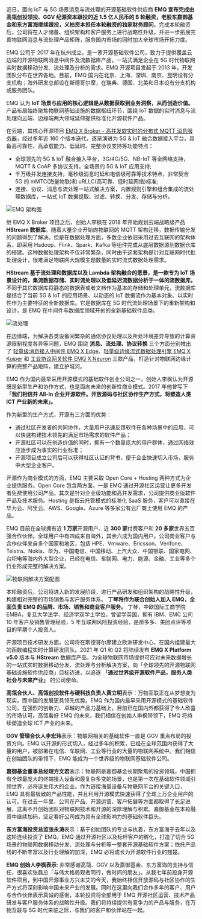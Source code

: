 近日，面向 IoT 与 5G 场景消息与流处理的开源基础软件供应商 **EMQ 宣布完成由高瓴创投领投、GGV 纪源资本跟投的近 1.5 亿人民币的 B 轮融资，老股东嘉御基金和东方富海继续跟投，义柏资本担任本轮融资的独家财务顾问**。完成本轮融资后，公司将在人才储备、组织架构和客户服务上进行战略性升级，并进一步拓展完善物联网消息与流处理产品矩阵，服务国内市场的同时加大全球市场开拓力度。 

EMQ 公司于 2017 年在杭州成立，是⼀家开源基础软件公司，致力于提供覆盖云边端的开源物联网消息中间件及流数据库产品，⼀站式满足企业在 5G 时代物联网实时数据移动分发、流处理及分析的需求。EMQ 开源项目发起于 2013 年，开发团队分布在世界各地。目前，EMQ 国内在北京、上海、深圳、南京、昆明设有分支机构；海外研发总部设在斯德哥尔摩，在瑞典、德国、北美和日本设有分支机构或服务团队。 

EMQ 认为 **IoT 场景与应用的核心逻辑是从数据获取到业务洞察，从而创造价值。** 产品布局始终聚焦物联网基础设施的数据枢纽环节，围绕 IoT 数据的实时消息与流处理向云端、边缘端两大领域延伸提供标准化开源软件产品。 

在云端，其核心开源项目 [EMQ X Broker - 高并发软实时的分布式 MQTT 消息服务器](https://www.emqx.cn/products/broker)，经过多年近 160 个版本迭代，逐渐演进为 5G & IoT 融合数据接⼊平台，具备高可靠性、高承载能力、低延时、完整协议支持等功能特点： 

- 全球领先的 5G & IoT 融合接入平台，3G/4G/5G、NB-IoT 等全网络支持，MQTT & CoAP 多协议支持，全场景的 5G & IoT 应用支持;
- 千万级并发连接支持，毫秒级消息时延和电信级可靠等技术特点，非常契合 5G 的 mMTC(海量物联)和 uRLLC(高可靠、低时延网络)标准;
- 连接、协议、消息与流处理一站式解决方案，内置规则引擎和组合集成的流处理数据库，一站式 IoT 数据提取、过滤、转换、分发、存储与分析。

![EMQ 架构图](https://static.emqx.net/images/40dc1ae9d49614a5b848e9de85914c65.png)

继 EMQ X Broker 项目之后，创始人李枫在 2018 年开始规划云端战略级产品 **HStream 数据库**。随着大量企业开始向物联网的 MQTT 架构迁移，数据传输分发的问题得到了解决。但是在数据处理方面，多数企业依旧采用过去互联网的架构体系，即采用 Hadoop、Flink、Spark、Kafka 等组件完成从底层数据源到数据仓库的搭建。这种数据处理架构不仅非常繁杂，同时由于这套架构是针对互联网时代批处理设计，很难满足物联网大规模主题数量的实时流式数据处理需求。

**HStream 基于流处理和数据库以及 Lambda 架构融合的愿景，是一款专为 IoT 场景设计的，集流数据存储、实时流处理以及低延迟流数据分析于一体的流数据库。** 不同于其它数据库将静态的数据表或者文档作为基本的存储和处理单元，流数据库是结合了当前 5G & IoT 的应用场景、以动态的 IoT 数据流作为基本对象、以实时性作为主要特征的全新数据库。它是数据库在 5G 时代流处理场景下的重新架构和设计，是 EMQ 在中间件与数据库领域开创的全新基础软件品类。 

![流处理](https://static.emqx.net/images/a7cc8103445c999e458814a439f79367.jpeg)

在边缘端，为解决各类设备间繁杂的通信协议处理以及所处环境差异导致的计算资源限制程度各异等问题，EMQ 围绕 **消息、流处理、协议转换** 三个方面分别推出了 [轻量级消息接入中间件 EMQ X Edge](https://www.emqx.cn/products/edge)、[轻量级边缘流式数据处理引擎 EMQ X Kuiper](https://www.emqx.cn/products/kuiper) 和 [工业协议网关软件 EMQ X Neuron](https://www.emqx.cn/products/neuron) 三款产品，打造针对物联网边缘计算的完整产品矩阵，建立护城河。 

EMQ 作为国内最早采用开源模式的基础软件创业公司之一，创始人李枫认为开源既是新型生产和协作方式，也是面向未来的创新性商业模式。2017 年他曾写下 **「我们相信并 All-In 企业开源软件。开放源码与社区协作生产方式，将塑造人类 ICT 产业新的未来」。**

作为新型的生产方式，开源有三方面的优势：

- 通过社区开发者的共同协作，大量用户迅速反馈软件在各种场景中的应用，可以快速构建技术领先的满足市场需求的软件产品；
- 开源社区可以在创造价值的同时，拥有一个数量庞大的用户群体，通过网络效应逐步成为事实的行业标准；
- 开源项目成立公司后可以获得社区认证的背书，便于企业快速切入市场，服务中大型企业客户。

开源作为商业模式的方面，EMQ 主要采取 Open Core + Hosting 两种方式为企业提供服务。Open Core 包含两方面，一是 EMQ 通过开源社区运营让更多开发者免费使用公司产品，其次是针对企业级功能和高并发需求，公司提供商业版软件产品及技术服务。Hosting 是指云托管模式的标准化 SaaS 服务，客户可以直接在华为云、阿里云、AWS、Google、Azure 等多家公有云厂商上使用 EMQ 的产品。

EMQ 目前在全球拥有近 **1 万家**开源用户、近 **300 家**付费客户和 **20 多家**世界五百强合作伙伴。全球用户中有四成来自海外，其余六成为国内用户。公司商业客户与合作伙伴来自多个国家和地区，包括 HPE、Vmware、Ericsson、Verifone、Telstra、Nokia、华为、中国电信、中国移动、上汽大众、中国银联、国家电网、台积电等海内外大型企业，已经在电信、车联网、电力、能源、金融、工业等多个行业形成完整的解决方案。

![物联网解决方案配图](https://static.emqx.net/images/32874bdaec466c4e3bb01dbdb93b7ec1.png)

本轮融资后，公司将进入新的发展阶段，进行产品研发和组织架构的战略性升级，构建相对完整的市场销售与客户服务体系。 **丁琴将作为联合创始人加入 EMQ，全面负责 EMQ 的品牌、市场、销售和商业客户服务。** 丁琴，中欧国际工商学院 EMBA，复旦大学法学、经济学双学士学位，曾留学英国，拥有 IBM、EMC 公司 10 年客户及销售管理经验，5 年互联网风险投资经验，是房多多、美团点评等项目的早期个人投资人。

开源项目技术研发方面，公司将在斯德哥尔摩建立欧洲研发中心，在国内组建最大的函数编程实时计算研发团队。2021 年 Q1 和 Q2 将陆续发布 **EMQ X Platform v5.0** 版本与 **HStream** 数据库产品，为全球物联网市场提供可应对未来数据增长的一站式实时数据移动分发、流处理与分析解决方案，向「全球领先的开源物联网基础设施软件供应商」目标迈进，以追逐 **「通过世界级开源软件产品，服务人类社会与未来产业」** 的公司使命。 

**高瓴合伙人、高瓴创投软件与硬科技负责人黄立明**表示：万物互联正在从梦想变为现实，而中国的发展更具领先优势。EMQ 作为国内最早采用开源模式的基础软件公司，在强烈的创新力、卓越的产品力基础上，目前已在国内外都获得了令人欣喜的市场认可。高瓴看好 EMQ 的未来，我们相信在创始人李枫带领下，EMQ 将持续塑造全球 ICT 产业的未来。

**GGV 管理合伙人李宏玮**表示：物联网相关的基础软件一直是 GGV 重点布局的投资方向。EMQ 以开源的形式切入，经过多年的积累，已经在全球范围内获得了大量的用户，被部署在电信、车联网、工业等行业的大量的物联网系统中。我们相信在创始团队的带领下，EMQ 能成为一个世界级的物联网基础软件公司。

**嘉御基金董事总经理方文君**表示：物联网是嘉御基金长期聚焦的投资领域。中国拥有全球最庞大的终端接入设备和最复杂多变的场景，也是第一次在基础软件领域引领世界，必将诞生伟大的企业。作为链接海量设备与物联网平台的关键入口，EMQ 具有最极致的产品性能，并且利用开源模式快速获得了全球上万企业用户的认可。在过去一年里，公司在产品、开源运营、客户拓展等方面都取得了长足进展，这离不开创始团队对物联网技术和开源的深厚理解与积累。嘉御基金在本轮融资中继续加码，坚定看好公司成为具有全球影响力的基础软件巨头。

**东方富海投资总监张永涛**表示：基于创始团队的专业与执着，东方富海于去年以及这轮连续投资了 EMQ。EMQ 通过开源社区以及标杆客户的孵化，打造了切合 5G 场景的物联网数据移动分发、流处理与分析等一整套开源基础软件方案；依托产品线的不断丰富以及行业理解的加深，EMQ 必将成长为开源软件行业的翘楚。

**EMQ 创始人李枫表示**:  非常感谢高瓴、GGV 以及嘉御基金、东方富海的支持与信任，很喜欢张磊总「与伟大格局观者同行，做时间的朋友」。从我七年前投身开源软件项目，到中国开源事业方兴未艾的今天，我始终相信开放源码与社区协作的生产方式将深刻影响中国未来产业的发展。同时在这里向我们合作多年的客户、用户与合作伙伴表示真诚的感谢，本轮投资将全部用于 EMQ 开源社区运营、技术产品研发与客户服务体系的战略性升级。我们将持续提供有竞争力的产品与服务，在万物互联与 5G 时代来临之际，与我们的客户和伙伴站在一起。
